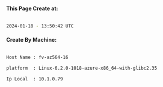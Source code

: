
   
#### This Page Create at:

```bash

2024-01-18 - 13:50:42 UTC

```

#### Create By Machine:

```bash

Host Name : fv-az564-16

platform  : Linux-6.2.0-1018-azure-x86_64-with-glibc2.35

Ip Local  : 10.1.0.79

```

